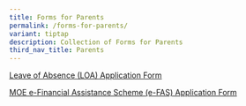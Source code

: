 ```yaml
---
title: Forms for Parents
permalink: /forms-for-parents/
variant: tiptap
description: Collection of Forms for Parents
third_nav_title: Parents
---
```

<p><a href="https://form.gov.sg/68a7e6a2852bf11927c93d5f" rel="noopener nofollow" target="_blank">Leave of Absence (LOA) Application Form</a>
</p>
<p><a href="https://form.gov.sg/68b7e92465cd36be287889c6" rel="noopener nofollow" target="_blank">MOE e-Financial Assistance Scheme (e-FAS) Application Form</a>
</p>
